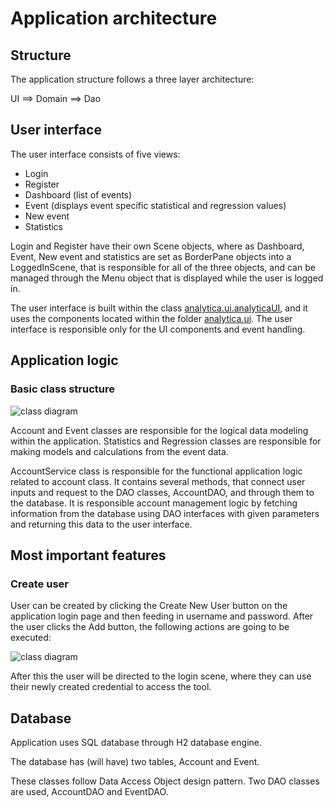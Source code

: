 # Application architecture

## Structure

The application structure follows a three layer architecture:

UI ==> Domain ==> Dao

## User interface

The user interface consists of five views:

- Login
- Register
- Dashboard (list of events)
- Event (displays event specific statistical and regression values)
- New event
- Statistics

Login and Register have their own Scene objects, where as Dashboard, Event, New event and statistics are set as BorderPane objects into a LoggedInScene, that is responsible for all of the three objects, and can be managed through the Menu object that is displayed while the user is logged in.

The user interface is built within the class [analytica.ui.analyticaUI](https://github.com/MikaelTornwall/ot-harjoitustyo/blob/master/analytica/src/main/java/analytica/ui/AnalyticaUI.java), and it uses the components located within the folder [analytica.ui](https://github.com/MikaelTornwall/ot-harjoitustyo/blob/master/analytica/src/main/java/analytica/ui/). The user interface is responsible only for the UI components and event handling.

## Application logic

### Basic class structure

![class diagram](https://github.com/MikaelTornwall/ot-harjoitustyo/blob/master/documentation/images/analytica_class.png?raw=true)

Account and Event classes are responsible for the logical data modeling within the application. Statistics and Regression classes are responsible for making models and calculations from the event data.

AccountService class is responsible for the functional application logic related to account class. It contains several methods, that connect user inputs and request to the DAO classes, AccountDAO, and through them to the database. It is responsible account management logic by fetching information from the database using DAO interfaces with given parameters and returning this data to the user interface.

## Most important features

### Create user

User can be created by clicking the Create New User button on the application login page and then feeding in username and password. After the user clicks the Add button, the following actions are going to be executed:

![class diagram](https://github.com/MikaelTornwall/ot-harjoitustyo/blob/master/documentation/images/analytica_sequence.png?raw=true)

After this the user will be directed to the login scene, where they can use their newly created credential to access the tool.

## Database

Application uses SQL database through H2 database engine.

The database has (will have) two tables, Account and Event.

These classes follow Data Access Object design pattern. Two DAO classes are used, AccountDAO and EventDAO.
